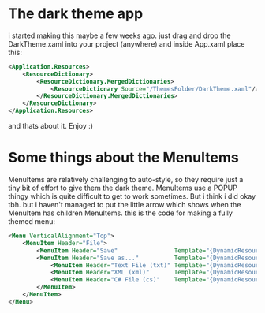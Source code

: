 # The dark theme app
i started making this maybe a few weeks ago. just drag and drop the DarkTheme.xaml into your project (anywhere) and inside App.xaml place this:
```xml
<Application.Resources>
    <ResourceDictionary>
        <ResourceDictionary.MergedDictionaries>
            <ResourceDictionary Source="/ThemesFolder/DarkTheme.xaml"/>
        </ResourceDictionary.MergedDictionaries>
    </ResourceDictionary>
</Application.Resources>

```

 and thats about it. Enjoy :)
# Some things about the MenuItems
MenuItems are relatively challenging to auto-style, so they require just a tiny bit of effort to give them the dark theme. MenuItems use a POPUP thingy which is quite difficult to get to work sometimes. But i think i did okay tbh. but i haven't managed to put the little arrow which shows when the MenuItem has children MenuItems.
this is the code for making a fully themed menu:
```xml
<Menu VerticalAlignment="Top">
    <MenuItem Header="File">
        <MenuItem Header="Save"                Template="{DynamicResource DropDownMenuItemTemplate}"/>
        <MenuItem Header="Save as..."          Template="{DynamicResource DropDownMenuItemTemplate}">
            <MenuItem Header="Text File (txt)" Template="{DynamicResource DropDownMenuItemTemplate}"/>
            <MenuItem Header="XML (xml)"       Template="{DynamicResource DropDownMenuItemTemplate}"/>
            <MenuItem Header="C# File (cs)"    Template="{DynamicResource DropDownMenuItemTemplate}"/>
        </MenuItem>
    </MenuItem>
</Menu>
```
